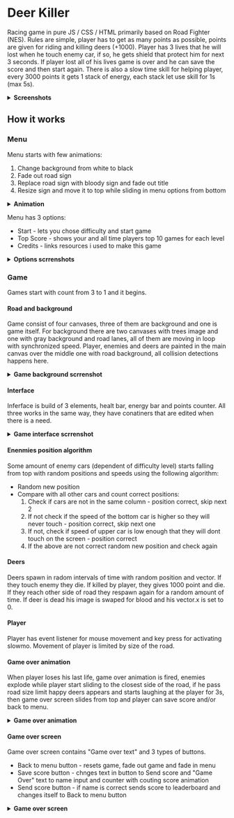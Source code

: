 # Deer Killer
 Racing game in pure JS / CSS / HTML primarily based on Road Fighter (NES). Rules are simple, player has to get as many points as possible, points are given for riding and killing deers (+1000). Player has 3 lives that he will lost when he touch enemy car, if so, he gets shield that protect him for next 3 seconds. If player lost all of his lives game is over and he can save the score and then start again. There is also a slow time skill for helping player, every 3000 points it gets 1 stack of energy, each stack let use skill for 1s (max 5s).
<details>
    <summary><b>Screenshots</b></summary>
    <img alt="Menu" src="https://github.com/Pasek108/Deer-Killer/blob/main/readme-images/menu.png">
    <img alt="Game" src="https://github.com/Pasek108/Deer-Killer/blob/main/readme-images/game.png">
    <img alt="Game Over" src="https://github.com/Pasek108/Deer-Killer/blob/main/readme-images/game_over.png">
</details> 

## How it works
### Menu
Menu starts with few animations:
1. Change background from white to black
2. Fade out road sign
3. Replace road sign with bloody sign and fade out title
4. Resize sign and move it to top while sliding in menu options from bottom
<details>
    <summary><b>Animation</b></summary>
    <img alt="Menu start animation" src="https://github.com/Pasek108/Deer-Killer/blob/main/readme-images/menu_animation.gif">
</details> 

Menu has 3 options:
* Start - lets you chose difficulty and start game
* Top Score - shows your and all time players top 10 games for each level
* Credits - links resources i used to make this game
<details>
    <summary><b>Options scrrenshots</b></summary>
    <img alt="Menu difficulty tab" src="https://github.com/Pasek108/Deer-Killer/blob/main/readme-images/menu_difficulty.png">
    <img alt="Menu top score tab" src="https://github.com/Pasek108/Deer-Killer/blob/main/readme-images/menu_top_score.png">
    <img alt="Menu credits tab" src="https://github.com/Pasek108/Deer-Killer/blob/main/readme-images/menu_credits.png">
</details> 

### Game
Games start with count from 3 to 1 and it begins. 

#### Road and background
Game consist of four canvases, three of them are background and one is game itself. For background there are two canvases with trees image and one with gray background and road lanes, all of them are moving in loop with synchronized speed. Player, enemies and deers are painted in the main canvas over the middle one with road background, all collision detections happens here.
<details>
    <summary><b>Game background scrrenshot</b></summary>
    <img alt="Game background" src="https://github.com/Pasek108/Deer-Killer/blob/main/readme-images/game_background.png">
</details> 

#### Interface
Inferface is build of 3 elements, healt bar, energy bar and points counter. All three works in the same way, they have conatiners that are edited when there is a need.
<details>
    <summary><b>Game interface scrrenshot</b></summary>
    <img alt="Game interface" src="https://github.com/Pasek108/Deer-Killer/blob/main/readme-images/game_interface.png">
</details> 

#### Enenmies position algorithm
Some amount of enemy cars (dependent of difficulty level) starts falling from top with random positions and speeds using the following algorithm:
* Random new position
* Compare with all other cars and count correct positions:
   1. Check if cars are not in the same column - position correct, skip next 2
   2. If not check if the speed of the bottom car is higher so they will never touch - position correct, skip next one
   3. If not, check if speed of upper car is low enough that they will dont touch on the screen - position correct
   4. If the above are not correct random new position and check again

#### Deers
Deers spawn in radom intervals of time with random position and vector. If they touch enemy they die. If killed by player, they gives 1000 point and die. If they reach other side of road they respawn again for a random amount of time. If deer is dead his image is swaped for blood and his vector.x is set to 0.

#### Player
Player has event listener for mouse movement and key press for activating slowmo. Movement of player is limited by size of the road.

#### Game over animation
When player loses his last life, game over animation is fired, enemies explode while player start sliding to the closest side of the road, if he pass road size limit happy deers appears and starts laughing at the player for 3s, then game over screen slides from top and player can save score and/or back to menu.
<details>
    <summary><b>Game over animation</b></summary>
    <img alt="Game over animation" src="https://github.com/Pasek108/Deer-Killer/blob/main/readme-images/game_over_animation.gif">
</details> 

#### Game over screen
Game over screen contains "Game over text" and 3 types of buttons.
* Back to menu button - resets game, fade out game and fade in menu
* Save score button - chnges text in button to Send score and "Game Over" text to name input and counter with couting score animation
* Send score button - if name is correct sends score to leaderboard and changes itself to Back to menu button
<details>
    <summary><b>Game over screen</b></summary>
    <img alt="Game over screen" src="https://github.com/Pasek108/Deer-Killer/blob/main/readme-images/game_over_save.png">
</details> 
